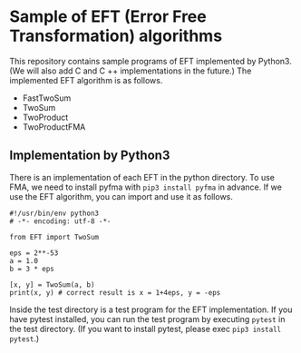 # Sample of EFT (Error Free Transformation) algorithms

This repository contains sample programs of EFT implemented by Python3.
(We will also add C and C ++ implementations in the future.)
The implemented EFT algorithm is as follows.

* FastTwoSum
* TwoSum
* TwoProduct
* TwoProductFMA

## Implementation by Python3

There is an implementation of each EFT in the python directory.
To use FMA, we need to install pyfma with `pip3 install pyfma` in advance.
If we use the EFT algorithm, you can import and use it as follows.

```python3
#!/usr/bin/env python3
# -*- encoding: utf-8 -*-

from EFT import TwoSum

eps = 2**-53
a = 1.0 
b = 3 * eps

[x, y] = TwoSum(a, b)
print(x, y) # correct result is x = 1+4eps, y = -eps
```

Inside the test directory is a test program for the EFT implementation.
If you have pytest installed, you can run the test program by executing `pytest` in the test directory.
(If you want to install pytest, please exec `pip3 install pytest`.)
